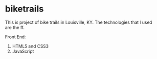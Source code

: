 # biketrails
This is project of bike trails in Louisville, KY.
The technologies that I used are the ff.

Front End:
1. HTML5 and CSS3
2. JavaScript
